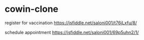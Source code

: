 # cowin-clone

register for vaccination
https://jsfiddle.net/saloni001/t76jLxfu/8/

schedule appointment
https://jsfiddle.net/saloni001/69p5uhn2/1/

